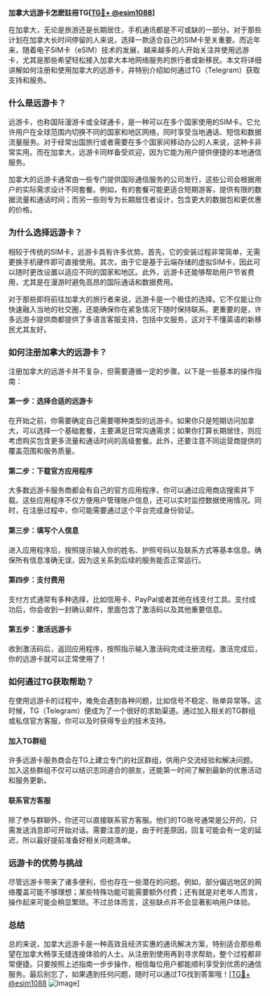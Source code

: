 **加拿大远游卡怎麽註冊TG[[TG💪+ @esim1088](https://t.me/s/esim1088)]**

在加拿大，无论是旅游还是长期居住，手机通讯都是不可或缺的一部分。对于那些计划在加拿大长时间停留的人来说，选择一款适合自己的SIM卡至关重要。而近年来，随着电子SIM卡（eSIM）技术的发展，越来越多的人开始关注并使用远游卡，尤其是那些希望轻松接入加拿大本地网络服务的旅行者或新移民。本文将详细讲解如何注册和使用加拿大的远游卡，并特别介绍如何通过TG（Telegram）获取支持和服务。

### **什么是远游卡？**

远游卡，也称国际漫游卡或全球通卡，是一种可以在多个国家使用的SIM卡。它允许用户在全球范围内切换不同的国家和地区网络，同时享受当地通话、短信和数据流量服务。对于经常出国旅行或者需要在多个国家间移动办公的人来说，这种卡非常实用。而在加拿大，远游卡同样备受欢迎，因为它能为用户提供便捷的本地通信服务。

加拿大的远游卡通常由一些专门提供国际通信服务的公司发行，这些公司会根据用户的实际需求设计不同套餐。例如，有的套餐可能更适合短期游客，提供有限的数据流量和通话时间；而另一些则专为长期居住者设计，包含更大的数据包和更优惠的价格。

### **为什么选择远游卡？**

相较于传统的SIM卡，远游卡具有许多优势。首先，它的安装过程非常简单，无需更换手机硬件即可直接使用。其次，由于它是基于云端存储的虚拟SIM卡，因此可以随时更改设置以适应不同的国家和地区。此外，远游卡还能够帮助用户节省费用，尤其是在漫游时避免高昂的国际通话和数据费用。

对于那些即将前往加拿大的旅行者来说，远游卡是一个极佳的选择。它不仅能让你快速融入当地的社交圈，还能确保你在紧急情况下随时保持联系。更重要的是，许多远游卡提供商都提供了多语言客服支持，包括中文服务，这对于不懂英语的新移民尤其友好。

### **如何注册加拿大的远游卡？**

注册加拿大的远游卡并不复杂，但需要遵循一定的步骤。以下是一些基本的操作指南：

#### **第一步：选择合适的远游卡**
在开始之前，你需要确定自己需要哪种类型的远游卡。如果你只是短期访问加拿大，可以选择一个基础套餐，主要满足日常沟通需求；如果你打算长期居住，则应考虑购买包含更多流量和通话时间的高级套餐。此外，还要注意不同运营商提供的覆盖范围和服务质量。

#### **第二步：下载官方应用程序**
大多数远游卡服务商都会有自己的官方应用程序，你可以通过应用商店搜索并下载。这些应用程序不仅方便用户管理账户信息，还可以实时监控数据使用情况。同时，在注册过程中，你可能需要通过这个平台完成身份验证。

#### **第三步：填写个人信息**
进入应用程序后，按照提示输入你的姓名、护照号码以及联系方式等基本信息。确保所有信息准确无误，因为这关系到后续的服务能否正常运行。

#### **第四步：支付费用**
支付方式通常有多种选择，比如信用卡、PayPal或者其他在线支付工具。支付成功后，你会收到一封确认邮件，里面包含了激活码以及其他重要信息。

#### **第五步：激活远游卡**
收到激活码后，返回应用程序，按照指示输入激活码完成注册流程。激活完成后，你的远游卡就可以正常使用了！

### **如何通过TG获取帮助？**

在使用远游卡的过程中，难免会遇到各种问题，比如信号不稳定、账单异常等。这时候，TG（Telegram）便成为了一个很好的求助渠道。通过加入相关的TG群组或私信官方客服，你可以及时获得专业的技术支持。

#### **加入TG群组**
许多远游卡服务商会在TG上建立专门的社区群组，供用户交流经验和解决问题。加入这些群组不仅可以结识志同道合的朋友，还能第一时间了解到最新的优惠活动和服务更新。

#### **联系官方客服**
除了参与群聊外，你还可以直接联系官方客服。他们的TG账号通常是公开的，只需发送消息即可开始对话。需要注意的是，由于时差原因，回复可能会有一定的延迟，所以最好提前准备好相关问题清单。

### **远游卡的优势与挑战**

尽管远游卡带来了诸多便利，但也存在一些潜在的问题。例如，部分偏远地区的网络覆盖可能不够理想；某些特殊功能可能需要额外付费；还有就是对老年人而言，操作起来可能会稍显繁琐。不过总体而言，这些缺点并不会显著影响用户体验。

### **总结**

总的来说，加拿大远游卡是一种高效且经济实惠的通讯解决方案，特别适合那些希望在加拿大畅享无缝连接体验的人士。从注册到使用再到寻求帮助，整个过程都非常便捷。只要按照上述指南一步步操作，相信每位用户都能顺利享受到优质的通信服务。最后别忘了，如果遇到任何问题，随时可以通过TG找到答案哦！[[TG💪+ @esim1088](https://t.me/s/esim1088) ![Image](https://i.postimg.cc/4NQfJmqS/Snipaste-2025-05-13-00-14-12.png)]